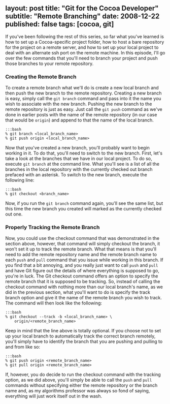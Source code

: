 layout: post
title: "Git for the Cocoa Developer"
subtitle: "Remote Branching"
date: 2008-12-22
published: false
tags: [cocoa, git]
---

If you've been following the rest of this series, so far what you've learned is how to set up a Cocoa-specific project folder, how to host a bare repository for the project on a remote server, and how to set up your local project to deal with an alternate ssh port on the remote machine. In this episode, I'll go over the few commands that you'll need to branch your project and push those branches to your remote repository.

### Creating the Remote Branch

To create a remote branch what we'll do is create a new local branch and then push the new branch to the remote repository. Creating a new branch is easy, simply call the `git branch` command and pass into it the name you wish to associate with the new branch. Pushing the new branch to the remote repository is just as easy. Just call the `git push` command as we've done in earlier posts with the name of the remote repository (in our case that would be `origin`) and append to that the name of the local branch.

    :::bash
    % git branch <local_branch_name>
    % git push origin <local_branch_name>

Now that you've created a new branch, you'll probably want to begin working in it. To do that, you'll need to switch to the new branch. First, let's take a look at the branches that we have in our local project. To do so, execute `git branch` at the command line. What you'll see is a list of all the branches in the local repository with the currently checked out branch prefaced with an asterisk. To switch to the new branch, execute the following line:

    :::bash
    % git checkout <branch_name>

Now, if you run the `git branch` command again, you'll see the same list, but this time the new branch you created will marked as the currently checked out one.

### Properly Tracking the Remote Branch

Now, you could use the checkout command that was demonstrated in the section above, however, that command will simply checkout the branch, it won't set it up to track the remote branch. What that means is that you'll need to add the remote repository name and the remote branch name to each `push` and `pull` command that you issue while working in this branch. If you find that a bit annoying, and you really just want to call `push` and `pull` and have Git figure out the details of where everything is supposed to go, you're in luck. The Git checkout command offers an option to specify the remote branch that it is supposed to be tracking. So, instead of calling the checkout command with nothing more than our local branch's name, as we did in the previous section, what you'll want to do is specify the track branch option and give it the name of the remote branch you wish to track. The command will then look like the following:

    :::bash
    % git checkout --track -b <local_branch_name> \
        origin/<remote_branch_name>

Keep in mind that the line above is totally optional. If you choose not to set up your local branch to automatically track the correct branch remotely, you'll simply have to identify the branch that you are pushing and pulling to and from like so:

    :::bash
    % git push origin <remote_branch_name>
    % git pull origin <remote_branch_name>

If, however, you do decide to run the checkout command with the tracking option, as we did above, you'll simply be able to call the `push` and `pull` commands without specifying either the remote repository or the branch name and, as my algorithms professor was always so fond of saying, everything will just work itself out in the wash.
